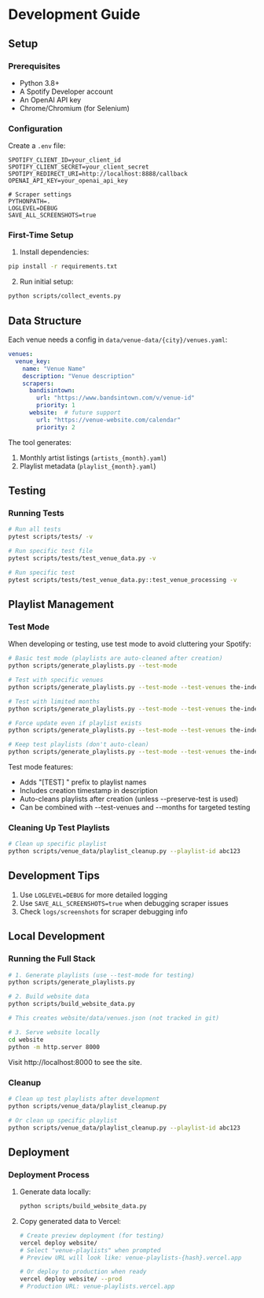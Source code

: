 # Development Guide

## Setup

### Prerequisites
- Python 3.8+
- A Spotify Developer account
- An OpenAI API key
- Chrome/Chromium (for Selenium)

### Configuration
Create a `.env` file:
```env
SPOTIFY_CLIENT_ID=your_client_id
SPOTIFY_CLIENT_SECRET=your_client_secret
SPOTIPY_REDIRECT_URI=http://localhost:8888/callback
OPENAI_API_KEY=your_openai_api_key

# Scraper settings
PYTHONPATH=.
LOGLEVEL=DEBUG
SAVE_ALL_SCREENSHOTS=true
```

### First-Time Setup
1. Install dependencies:
```bash
pip install -r requirements.txt
```

2. Run initial setup:
```bash
python scripts/collect_events.py
```

## Data Structure

Each venue needs a config in `data/venue-data/{city}/venues.yaml`:
```yaml
venues:
  venue_key:
    name: "Venue Name"
    description: "Venue description"
    scrapers:
      bandisintown:
        url: "https://www.bandsintown.com/v/venue-id"
        priority: 1
      website:  # future support
        url: "https://venue-website.com/calendar"
        priority: 2
```

The tool generates:
1. Monthly artist listings (`artists_{month}.yaml`)
2. Playlist metadata (`playlist_{month}.yaml`)

## Testing

### Running Tests
```bash
# Run all tests
pytest scripts/tests/ -v

# Run specific test file
pytest scripts/tests/test_venue_data.py -v

# Run specific test
pytest scripts/tests/test_venue_data.py::test_venue_processing -v
```

## Playlist Management

### Test Mode
When developing or testing, use test mode to avoid cluttering your Spotify:

```bash
# Basic test mode (playlists are auto-cleaned after creation)
python scripts/generate_playlists.py --test-mode

# Test with specific venues
python scripts/generate_playlists.py --test-mode --test-venues the-independent the-fillmore

# Test with limited months
python scripts/generate_playlists.py --test-mode --test-venues the-independent --months 1

# Force update even if playlist exists
python scripts/generate_playlists.py --test-mode --test-venues the-independent --months 1 --force

# Keep test playlists (don't auto-clean)
python scripts/generate_playlists.py --test-mode --test-venues the-independent --preserve-test
```

Test mode features:
- Adds "[TEST] " prefix to playlist names
- Includes creation timestamp in description
- Auto-cleans playlists after creation (unless --preserve-test is used)
- Can be combined with --test-venues and --months for targeted testing

### Cleaning Up Test Playlists
```bash
# Clean up specific playlist
python scripts/venue_data/playlist_cleanup.py --playlist-id abc123
```

## Development Tips
1. Use `LOGLEVEL=DEBUG` for more detailed logging
2. Use `SAVE_ALL_SCREENSHOTS=true` when debugging scraper issues
3. Check `logs/screenshots` for scraper debugging info

## Local Development

### Running the Full Stack
```bash
# 1. Generate playlists (use --test-mode for testing)
python scripts/generate_playlists.py

# 2. Build website data
python scripts/build_website_data.py

# This creates website/data/venues.json (not tracked in git)

# 3. Serve website locally
cd website
python -m http.server 8000
```

Visit http://localhost:8000 to see the site.

### Cleanup
```bash
# Clean up test playlists after development
python scripts/venue_data/playlist_cleanup.py

# Or clean up specific playlist
python scripts/venue_data/playlist_cleanup.py --playlist-id abc123
```

## Deployment

### Deployment Process
1. Generate data locally:
   ```bash
   python scripts/build_website_data.py
   ```

2. Copy generated data to Vercel:
   ```bash
   # Create preview deployment (for testing)
   vercel deploy website/
   # Select "venue-playlists" when prompted
   # Preview URL will look like: venue-playlists-{hash}.vercel.app
   
   # Or deploy to production when ready
   vercel deploy website/ --prod
   # Production URL: venue-playlists.vercel.app
   ``` 